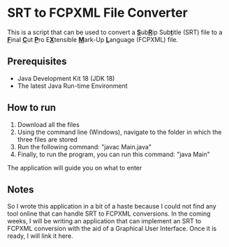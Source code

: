 <h1> SRT to FCPXML File Converter </h1>
This is a script that can be used to convert a <ins><b>S</b></ins>ub<ins><b>R</b></ins>ip Sub<ins><b>t</b></ins>itle (SRT) file to a <ins><b>F</b></ins>inal <ins><b>C</b></ins>ut <ins><b>P</b></ins>ro E<ins><b>X</b></ins>tensible <ins><b>M</b></ins>ark-Up <ins><b>L</b></ins>anguage (FCPXML) file.

<h2> Prerequisites </h2>
<ul>
  <li> Java Development Kit 18 (JDK 18) </li>  
  <li> The latest Java Run-time Environment </li>
</ul>

<h2> How to run </h2>
<ol>
  <li> Download all the files </li>
  <li> Using the command line (Windows), navigate to the folder in which the three files are stored </li>
  <li> Run the following command: "javac Main.java"</li>
  <li> Finally, to run the program, you can run this command: "java Main"
</ol>
<p> The application will guide you on what to enter </p>

<h2> Notes </h2>
So I wrote this application in a bit of a haste because I could not find any tool online that can handle SRT to FCPXML conversions. In the coming weeks, I will be writing an application that can implement an SRT to FCPXML conversion with the aid of a Graphical User Interface. Once it is ready, I will link it here.
